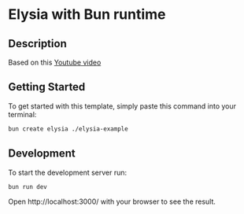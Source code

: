 # Elysia with Bun runtime

## Description

Based on this [Youtube video](https://www.youtube.com/watch?v=5p5sE62bBVs)

## Getting Started
To get started with this template, simply paste this command into your terminal:
```bash
bun create elysia ./elysia-example
```

## Development
To start the development server run:
```bash
bun run dev
```

Open http://localhost:3000/ with your browser to see the result.
